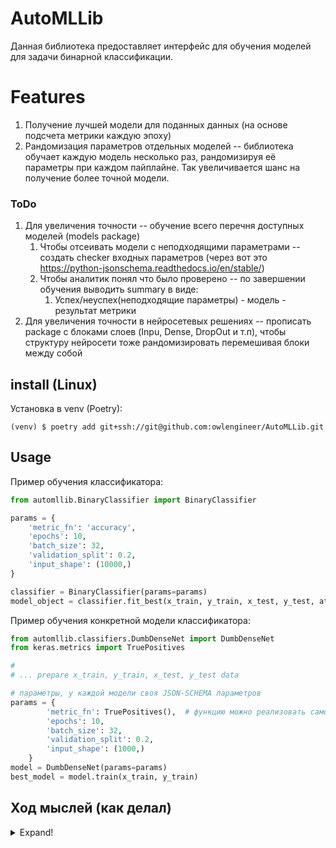# AutoMLLib

Данная библиотека предоставляет интерфейс для обучения моделей для задачи бинарной классификации.

# Features

1. Получение лучшей модели для поданных данных (на основе подсчета метрики каждую эпоху)
2. Рандомизация параметров отдельных моделей -- библиотека обучает каждую модель несколько раз, рандомизируя её параметры при каждом пайплайне. Так увеличивается шанс на получение более точной модели.

### ToDo 

1. Для увеличения точности -- обучение всего перечня доступных моделей (models package)
   1. Чтобы отсеивать модели с неподходящими параметрами -- создать checker входных параметров (через вот это https://python-jsonschema.readthedocs.io/en/stable/)
   2. Чтобы аналитик понял что было проверено -- по завершении обучения выводить summary в виде:
      1. Успех/неуспех(неподходящие параметры) - модель - результат метрики 
2. Для увеличения точности в нейросетевых решениях -- прописать package с блоками слоев (Inpu, Dense, DropOut и т.п), чтобы структуру нейросети тоже рандомизировать перемешивая блоки между собой

## install (Linux)

Установка в venv (Poetry):
```commandline
(venv) $ poetry add git+ssh://git@github.com:owlengineer/AutoMLLib.git
```

## Usage

Пример обучения классификатора:
```python
from automllib.BinaryClassifier import BinaryClassifier

params = {
    'metric_fn': 'accuracy',
    'epochs': 10,
    'batch_size': 32,
    'validation_split': 0.2,
    'input_shape': (10000,)
}

classifier = BinaryClassifier(params=params)
model_object = classifier.fit_best(x_train, y_train, x_test, y_test, attempts=2, random_factor=2) 
```

Пример обучения конкретной модели классификатора:
```python
from automllib.classifiers.DumbDenseNet import DumbDenseNet
from keras.metrics import TruePositives

#
# ... prepare x_train, y_train, x_test, y_test data

# параметры, у каждой модели своя JSON-SCHEMA параметров 
params = {
        'metric_fn': TruePositives(),  # функцию можно реализовать самостроятельно или выбрать готовую
        'epochs': 10,
        'batch_size': 32,
        'validation_split': 0.2,
        'input_shape': (1000,)
    }
model = DumbDenseNet(params=params)
best_model = model.train(x_train, y_train)

```

## Ход мыслей (как делал)

<details>
  <summary>Expand!</summary>
<br>

### Исходная постановка

Библиотека должна решать задачу бинарной классификации для заданной выборки. Финальная модель должна выбираться на основе выбранной метрики. Решение о том, какие библиотеки использовать в коде и как будет выглядеть пайплайн обучения остаётся за тобой.

Есть два момента которые стоит учесть:

1. Стоит помнить, что твой код это именно библиотека, то есть она может использоваться другими людьми. Поэтому не забудь про readme и про примеры использования.
2. Не нужно писать библиотеку, которая будет имеет несомненную практическую ценность. Нам важно посмотреть, как у тебя получается продумывать архитектуру библиотеки и писать код на Python для автоматизации data science задач.

### Декомпозиция

1. Библиотека должна иметь понятную инструкцию к установке и описание API (примеры). 
2. Библиотека должна поддерживать множество моделей и эти модели должны иметь единый интерефейс взаимодействия с пользователем
3. Базовое API -- обучение модели, на вход пользователь подает: (1, required) датасет, заранее подготовленный; (2, optional) гиперпараметры модели и метрику, на выход -- объект  модели и расчет метрики.
4. Модель на выходе должна быть лучшей комбинацией весов (а не последней, например)
5. Покрытие тестами, которое как минимум проверяет что модели в принципе собираются и обучаются. 

### Реализация

1. Библиотека обернута в poetry-пакет с помощью pyproject.toml, README содержит примеры того, как работать с библиотекой, и как установить её в свой venv
2. Общий интерфейс сделан через общий для всех моделей класс BaseModelWrapper. В нем есть абстрактные методы которые классам-потомкам (непосредственно моделям) надо переопределить. 
3. Базовая функция для пользователя -- get_best_model(data), она запускает процесс обучения, возвращает объект модели и расчет метрики. Пользовательские конфиги модели (кол-во эпох, размер батча, метрика и тп) подаются в конструктор как словарь params -- в этом универсальность, но для каждой модели поля могут быть разные. Пример -- если использовать https://scikit-learn.org/stable/modules/generated/sklearn.linear_model.LogisticRegression.html, там параметры будут другие, нежели в реализации через нейронную сеть. 
4. Данный пункт реализовывается в методе тренировки модели самим разработчиком, поскольку реализация метода тренировки может быть разная (например если цикл обучения спрятан во внешней функции, а callback-ов как в keras-e нет)
5. Реализация подразумевает, что для каждой модели будет проводиться 2 теста -- на успешную сборку и успешное обучение. Для модели-примера на Dense слоях это сделано. Использовался pytest.
</details>
